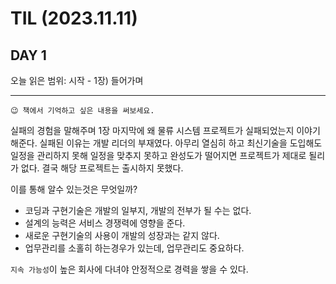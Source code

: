 # TIL (2023.11.11)

## DAY 1

오늘 읽은 범위: 시작 - 1장) 들어가며

---

```
😉 책에서 기억하고 싶은 내용을 써보세요.
```

실패의 경험을 말해주며 1장 마지막에 왜 물류 시스템 프로젝트가 실패되었는지 이야기 해준다.
실패된 이유는 개발 리더의 부재였다. 아무리 열심히 하고 최신기술을 도입해도 일정을 관리하지 못해 일정을 맞추지 못하고
완성도가 떨어지면 프로젝트가 제대로 될리가 없다. 결국 해당 프로젝트는 출시하지 못했다.

이를 통해 알수 있는것은 무엇일까?

- 코딩과 구현기술은 개발의 일부지, 개발의 전부가 될 수는 없다.
- 설계의 능력은 서비스 경쟁력에 영향을 준다.
- 새로운 구현기술의 사용이 개발의 성장과는 같지 않다.
- 업무관리를 소홀히 하는경우가 있는데, 업무관리도 중요하다.

`지속 가능성`이 높은 회사에 다녀야 안정적으로 경력을 쌓을 수 있다.
